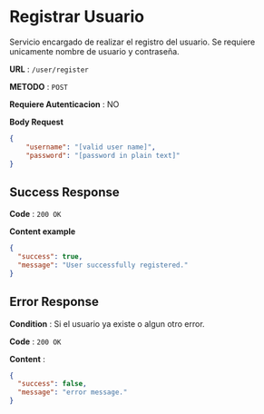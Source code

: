 # Registrar Usuario

Servicio encargado de realizar el registro del usuario. Se requiere unicamente nombre de usuario y contraseña.

**URL** : `/user/register`

**METODO** : `POST`

**Requiere Autenticacion** : NO

**Body Request**

```json
{
    "username": "[valid user name]",
    "password": "[password in plain text]"
}
```
## Success Response

**Code** : `200 OK`

**Content example**

```json
{
  "success": true,
  "message": "User successfully registered."
}
```

## Error Response

**Condition** : Si el usuario ya existe o algun otro error.

**Code** : `200 OK`

**Content** :

```json
{
  "success": false,
  "message": "error message."
}
```
